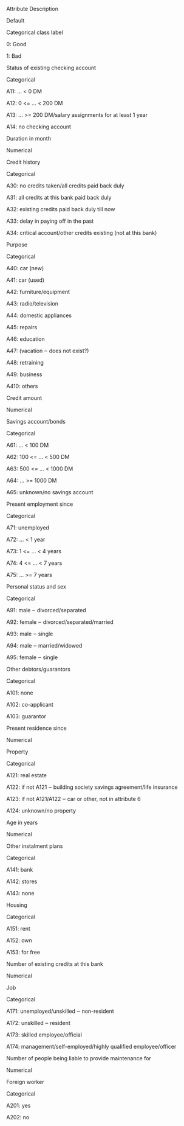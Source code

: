 Attribute	Description

Default

Categorical class label

0: Good

1: Bad



Status of existing checking account

Categorical

A11: ... < 0 DM

A12: 0 <= ... < 200 DM

A13: ... >= 200 DM/salary assignments for at least 1 year

A14: no checking account

Duration in month

Numerical

Credit history

Categorical

A30: no credits taken/all credits paid back duly

A31: all credits at this bank paid back duly

A32: existing credits paid back duly till now

A33: delay in paying off in the past

A34: critical account/other credits existing (not at this bank)

Purpose

Categorical

A40: car (new)

A41: car (used)

A42: furniture/equipment

A43: radio/television

A44: domestic appliances

A45: repairs

A46: education

A47: (vacation ‒ does not exist?)

A48: retraining

A49: business

A410: others

Credit amount

Numerical

Savings account/bonds

Categorical

A61: ... < 100 DM

A62: 100 <= ... < 500 DM

A63: 500 <= ... < 1000 DM

A64: ... >= 1000 DM

A65: unknown/no savings account

Present employment since

Categorical

A71: unemployed

A72: ... < 1 year

A73: 1 <= ... < 4 years

A74: 4 <= ... < 7 years

A75: ... >= 7 years

Personal status and sex

Categorical

A91: male ‒ divorced/separated

A92: female ‒ divorced/separated/married

A93: male ‒ single

A94: male ‒ married/widowed

A95: female ‒ single

Other debtors/guarantors

Categorical

A101: none

A102: co-applicant

A103: guarantor

Present residence since

Numerical

Property

Categorical

A121: real estate

A122: if not A121 ‒ building society savings agreement/life insurance

A123: if not A121/A122 ‒ car or other, not in attribute 6

A124: unknown/no property

Age in years

Numerical

Other instalment plans

Categorical

A141: bank

A142: stores

A143: none

Housing

Categorical

A151: rent

A152: own

A153: for free

Number of existing credits at this bank

Numerical

Job

Categorical

A171: unemployed/unskilled ‒ non-resident

A172: unskilled ‒ resident

A173: skilled employee/official

A174: management/self-employed/highly qualified employee/officer

Number of people being liable to provide maintenance for

Numerical

Foreign worker

Categorical

A201: yes

A202: no